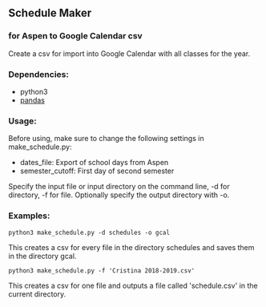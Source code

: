 ## Schedule Maker 
### for Aspen to Google Calendar csv

Create a csv for import into Google Calendar with all classes for the year. 

### Dependencies: 
- python3
- [pandas](https://pandas.pydata.org/)

### Usage:
Before using, make sure to change the following settings in make_schedule.py:
- dates_file: Export of school days from Aspen
- semester_cutoff: First day of second semester

Specify the input file or input directory on the command line, -d for directory, -f for file.
Optionally specify the output directory with -o.

### Examples:
`python3 make_schedule.py -d schedules -o gcal`

This creates a csv for every file in the directory schedules and saves them in the directory gcal.

`python3 make_schedule.py -f 'Cristina 2018-2019.csv'`

This creates a csv for one file and outputs a file called 'schedule.csv' in the current directory. 
